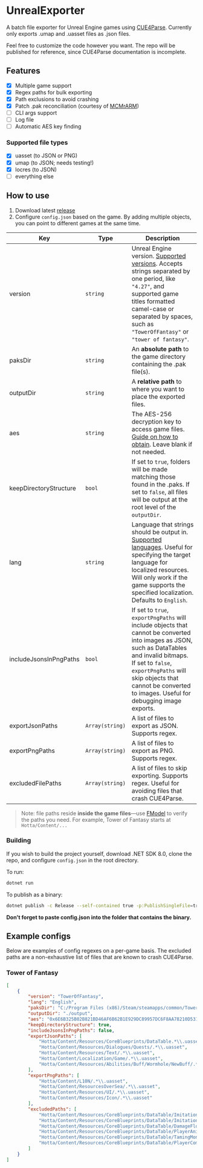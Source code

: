 # UnrealExporter
A batch file exporter for Unreal Engine games using [CUE4Parse](https://github.com/FabianFG/CUE4Parse). Currently only exports .umap and .uasset files as .json files.  

Feel free to customize the code however you want. The repo will be published for reference, since CUE4Parse documentation is incomplete.  

## Features
- [x] Multiple game support
- [x] Regex paths for bulk exporting
- [x] Path exclusions to avoid crashing
- [x] Patch .pak reconciliation (courtesy of [MCMrARM](https://github.com/MCMrARM))
- [ ] CLI args support
- [ ] Log file
- [ ] Automatic AES key finding

### Supported file types
- [x] uasset (to JSON or PNG)
- [x] umap (to JSON; needs testing!)
- [x] locres (to JSON)
- [ ] everything else

## How to use
1. Download latest [release](https://github.com/whotookzakum/UnrealExporter/releases)
2. Configure `config.json` based on the game. By adding multiple objects, you can point to different games at the same time.

| Key | Type | Description |
|-----|-----------|-----------|
| version                | `string`        | Unreal Engine version. [Supported versions](https://github.com/FabianFG/CUE4Parse/blob/master/CUE4Parse/UE4/Versions/EGame.cs). Accepts strings separated by one period, like `"4.27"`, and supported game titles formatted camel-case or separated by spaces, such as `"TowerOfFantasy"` or `"tower of fantasy"`. |
| paksDir                | `string`        | An __absolute path__ to the game directory containing the .pak file(s). |
| outputDir              | `string`        | A __relative path__ to where you want to place the exported files. |
| aes                    | `string`        | The AES-256 decryption key to access game files. [Guide on how to obtain](https://github.com/Cracko298/UE4-AES-Key-Extracting-Guide). Leave blank if not needed. |
| keepDirectoryStructure | `bool`          | If set to `true`, folders will be made matching those found in the .paks. If set to `false`, all files will be output at the root level of the `outputDir`.     |
| lang                   | `string`        | Language that strings should be output in. [Supported languages](https://github.com/FabianFG/CUE4Parse/blob/master/CUE4Parse/UE4/Versions/ELanguage.cs). Useful for specifying the target language for localized resources. Will only work if the game supports the specified localization. Defaults to `English`. |
| includeJsonsInPngPaths | `bool`          | If set to `true`, `exportPngPaths` will include objects that cannot be converted into images as JSON, such as DataTables and invalid bitmaps. If set to `false`, `exportPngPaths` will skip objects that cannot be converted to images. Useful for debugging image exports. |
| exportJsonPaths        | `Array(string)` | A list of files to export as JSON. Supports regex. |
| exportPngPaths        | `Array(string)` | A list of files to export as PNG. Supports regex. |
| excludedFilePaths      | `Array(string)` | A list of files to skip exporting. Supports regex. Useful for avoiding files that crash CUE4Parse. |

> Note: file paths reside **inside the game files**—use [FModel](https://github.com/4sval/FModel) to verify the paths you need. For example, Tower of Fantasy starts at `Hotta/Content/...`

### Building
If you wish to build the project yourself, download .NET SDK 8.0, clone the repo, and configure `config.json` in the root directory.

To run:

```sh
dotnet run
``` 

To publish as a binary:

```sh
dotnet publish -c Release --self-contained true -p:PublishSingleFile=true -p:DebugType=None -p:DebugSymbols=false
```

**Don't forget to paste config.json into the folder that contains the binary.**

## Example configs
Below are examples of config regexes on a per-game basis. The excluded paths are a non-exhaustive list of files that are known to crash CUE4Parse.

### Tower of Fantasy
```json
[
    {
        "version": "TowerOfFantasy",
        "lang": "English",
        "paksDir": "C:/Program Files (x86)/Steam/steamapps/common/Tower of Fantasy/Tower of Fantasy/Hotta/Content/Paks",
        "outputDir": "./output",
        "aes": "0x6E6B325B02B821BD46AF6B62B1E929DC89957DC6F8AA78210D5316798B7508F8",
        "keepDirectoryStructure": true,
        "includeJsonsInPngPaths": false,
        "exportJsonPaths": [
            "Hotta/Content/Resources/CoreBlueprints/DataTable.*\\.uasset",
            "Hotta/Content/Resources/Dialogues/Quests/.*\\.uasset",
            "Hotta/Content/Resources/Text/.*\\.uasset",
            "Hotta/Content/Localization/Game/.*\\.uasset",
            "Hotta/Content/Resources/Abilities/Buff/Wormhole/NewBuff/.*\\.uasset"
        ],
        "exportPngPaths": [
            "Hotta/Content/L10N/.*\\.uasset",
            "Hotta/Content/ResourcesOverSea/.*\\.uasset",
            "Hotta/Content/Resources/UI/.*\\.uasset",
            "Hotta/Content/Resources/Icon/.*\\.uasset"
        ],
        "excludedPaths": [
            "Hotta/Content/Resources/CoreBlueprints/DataTable/ImitationElementEffectConfigDataTable.uasset",
            "Hotta/Content/Resources/CoreBlueprints/DataTable/ImitationChatNodeDataTable.uasset",
            "Hotta/Content/Resources/CoreBlueprints/DataTable/DamageFloatiesTemplatePathData.uasset",
            "Hotta/Content/Resources/CoreBlueprints/DataTable/PlayerAnimSequenceDataTable.uasset",
            "Hotta/Content/Resources/CoreBlueprints/DataTable/TamingMonster/DA_TamingMonster.uasset",
            "Hotta/Content/Resources/CoreBlueprints/DataTable/PlayerCommonMontageDataTable.uasset"
        ]
    }
]
```